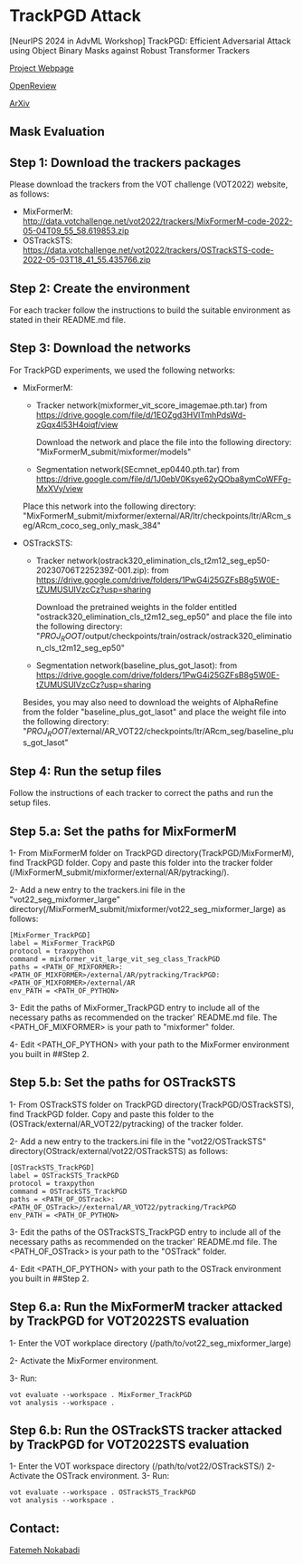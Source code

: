 # TrackPGD Attack 
[NeurIPS 2024 in AdvML Workshop] TrackPGD: Efficient Adversarial Attack using Object Binary Masks against Robust Transformer Trackers

[Project Webpage](https://lvsn.github.io/TrackPGD/)

[OpenReview](https://openreview.net/forum?id=niCzJh1cbP&referrer=%5Bthe%20profile%20of%20Fatemeh%20Nourilenjan%20Nokabadi%5D(%2Fprofile%3Fid%3D~Fatemeh_Nourilenjan_Nokabadi3))

[ArXiv](https://arxiv.org/abs/2407.03946)

## Mask Evaluation 
## Step 1: Download the trackers packages
Please download the trackers from the VOT challenge (VOT2022) website, as follows:
+ MixFormerM: http://data.votchallenge.net/vot2022/trackers/MixFormerM-code-2022-05-04T09_55_58.619853.zip
+ OSTrackSTS: https://data.votchallenge.net/vot2022/trackers/OSTrackSTS-code-2022-05-03T18_41_55.435766.zip 

## Step 2: Create the environment
For each tracker follow the instructions to build the suitable environment as stated in their README.md file. 

## Step 3: Download the networks 
For TrackPGD experiments, we used the following networks:

+ MixFormerM: 
    - Tracker network(mixformer_vit_score_imagemae.pth.tar) from https://drive.google.com/file/d/1EOZgd3HVlTmhPdsWd-zGqx4I53H4oiqf/view
      
       Download the network and place the file into the following directory:
        "MixFormerM_submit/mixformer/models"
      
    - Segmentation network(SEcmnet_ep0440.pth.tar) from https://drive.google.com/file/d/1J0ebV0Ksye62yQOba8ymCoWFFg-MxXVy/view
 
    Place this network into the following directory:
    "MixFormerM_submit/mixformer/external/AR/ltr/checkpoints/ltr/ARcm_seg/ARcm_coco_seg_only_mask_384"

+ OSTrackSTS:
    - Tracker network(ostrack320_elimination_cls_t2m12_seg_ep50-20230706T225239Z-001.zip): from https://drive.google.com/drive/folders/1PwG4i25GZFsB8g5W0E-tZUMUSUlVzcCz?usp=sharing

      Download the pretrained weights in the folder entitled "ostrack320_elimination_cls_t2m12_seg_ep50" and place the file into the following directory:
    "$PROJ_ROOT$/output/checkpoints/train/ostrack/ostrack320_elimination_cls_t2m12_seg_ep50"
    - Segmentation network(baseline_plus_got_lasot): from https://drive.google.com/drive/folders/1PwG4i25GZFsB8g5W0E-tZUMUSUlVzcCz?usp=sharing 
    
    Besides, you may also need to download the weights of AlphaRefine from the folder "baseline_plus_got_lasot" and place the weight file into the following directory:
    "$PROJ_ROOT$/external/AR_VOT22/checkpoints/ltr/ARcm_seg/baseline_plus_got_lasot" 


## Step 4: Run the setup files 
Follow the instructions of each tracker to correct the paths and run the setup files. 

## Step 5.a: Set the paths for MixFormerM
1- From MixFormerM folder on TrackPGD directory(TrackPGD/MixFormerM), find TrackPGD folder. Copy and paste this folder into the tracker folder (/MixFormerM_submit/mixformer/external/AR/pytracking/). 

2- Add a new entry to the trackers.ini file in the "vot22_seg_mixformer_large" directory(/MixFormerM_submit/mixformer/vot22_seg_mixformer_large) as follows:
```
[MixFormer_TrackPGD]  
label = MixFormer_TrackPGD
protocol = traxpython
command = mixformer_vit_large_vit_seg_class_TrackPGD
paths = <PATH_OF_MIXFORMER>:<PATH_OF_MIXFORMER>/external/AR/pytracking/TrackPGD:<PATH_OF_MIXFORMER>/external/AR
env_PATH = <PATH_OF_PYTHON>
```

3- Edit the paths of MixFormer_TrackPGD entry to include all of the necessary paths as recommended on the tracker' README.md file. The <PATH_OF_MIXFORMER> is your path to "mixformer" folder.

4- Edit <PATH_OF_PYTHON> with your path to the MixFormer environment you built in ##Step 2.

## Step 5.b: Set the paths for OSTrackSTS
1- From OSTrackSTS folder on TrackPGD directory(TrackPGD/OSTrackSTS), find TrackPGD folder. Copy and paste this folder to the (OSTrack/external/AR_VOT22/pytracking) of the tracker folder.

2- Add a new entry to the trackers.ini file in the "vot22/OSTrackSTS" directory(OStrack/external/vot22/OSTrackSTS) as follows:

```
[OSTrackSTS_TrackPGD]  
label = OSTrackSTS_TrackPGD
protocol = traxpython
command = OSTrackSTS_TrackPGD
paths = <PATH_OF_OSTrack>:<PATH_OF_OSTrack>//external/AR_VOT22/pytracking/TrackPGD
env_PATH = <PATH_OF_PYTHON>
```

3- Edit the paths of the OSTrackSTS_TrackPGD entry to include all of the necessary paths as recommended on the tracker' README.md file.  The <PATH_OF_OSTrack> is your path to the "OSTrack" folder.

4- Edit <PATH_OF_PYTHON> with your path to the OSTrack environment you built in ##Step 2.


## Step 6.a: Run the MixFormerM tracker attacked by TrackPGD for VOT2022STS evaluation

1- Enter the VOT workplace directory (/path/to/vot22_seg_mixformer_large)

2- Activate the MixFormer environment. 

3- Run:
```
vot evaluate --workspace . MixFormer_TrackPGD
vot analysis --workspace .
```


## Step 6.b: Run the OSTrackSTS tracker attacked by TrackPGD for VOT2022STS evaluation
1- Enter the VOT workspace directory (/path/to/vot22/OSTrackSTS/)
2- Activate the OSTrack environment. 
3- Run:
```
vot evaluate --workspace . OSTrackSTS_TrackPGD
vot analysis --workspace .
```


## Contact:

[Fatemeh Nokabadi](mailto:nourifatemeh1@gmail.com)

